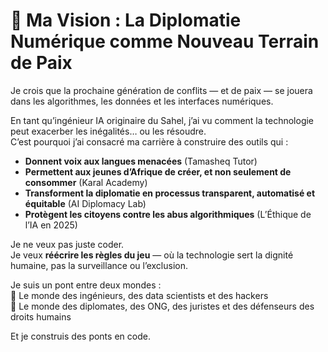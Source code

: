 # 🧭 Ma Vision : La Diplomatie Numérique comme Nouveau Terrain de Paix

Je crois que la prochaine génération de conflits — et de paix — se jouera dans les algorithmes, les données et les interfaces numériques.

En tant qu’ingénieur IA originaire du Sahel, j’ai vu comment la technologie peut exacerber les inégalités… ou les résoudre.  
C’est pourquoi j’ai consacré ma carrière à construire des outils qui :

- **Donnent voix aux langues menacées** (Tamasheq Tutor)  
- **Permettent aux jeunes d’Afrique de créer, et non seulement de consommer** (Karal Academy)  
- **Transforment la diplomatie en processus transparent, automatisé et équitable** (AI Diplomacy Lab)  
- **Protègent les citoyens contre les abus algorithmiques** (L’Éthique de l’IA en 2025)

Je ne veux pas juste coder.  
Je veux **réécrire les règles du jeu** — où la technologie sert la dignité humaine, pas la surveillance ou l’exclusion.

Je suis un pont entre deux mondes :  
🔹 Le monde des ingénieurs, des data scientists et des hackers  
🔹 Le monde des diplomates, des ONG, des juristes et des défenseurs des droits humains

Et je construis des ponts en code.
